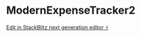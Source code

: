 # ModernExpenseTracker2

[Edit in StackBlitz next generation editor ⚡️](https://stackblitz.com/~/github.com/Falcon-J/ModernExpenseTracker2)